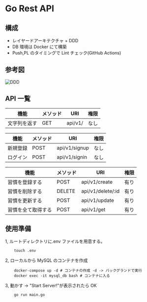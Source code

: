 # Go Rest API

## 構成

- レイヤードアーキテクチャ + DDD
- DB 環境は Docker にて構築
- Push,PL のタイミングで Lint チェック(GitHub Actions)

## 参考図

![DDD](https://i0.wp.com/mintaku-blog.net/mintaku/wp-content/uploads/2020/07/5.png?w=1600&ssl=1)

## API 一覧

| 機能         | メソッド | URI     | 権限 |
| ------------ | -------- | ------- | ---- |
| 文字列を返す | GET      | api/v1/ | なし |

| 機能     | メソッド | URI           | 権限 |
| -------- | -------- | ------------- | ---- |
| 新規登録 | POST     | api/v1/signup | なし |
| ログイン | POST     | api/v1/signin | なし |

| 機能               | メソッド | URI               | 権限 |
| ------------------ | -------- | ----------------- | ---- |
| 習慣を登録する     | POST     | api/v1/create     | 有り |
| 習慣を削除する     | DELETE   | api/v1/delete/:id | 有り |
| 習慣を更新する     | POST     | api/v1/update     | 有り |
| 習慣を全て取得する | POST     | api/v1/get        | 有り |

## 使用準備

1, ルートディレクトリに.env ファイルを用意する。

```shell
    touch .env
```

2, ローカルから MySQL のコンテナを作成

```shell
    docker-compose up -d # コンテナの作成 -d -> バックグランドで実行
    docker exec -it mysql_db bash # コンテナに入る
```

3, 動かす -> "Start Server!"が表示されたら OK

```shell
    go run main.go
```
